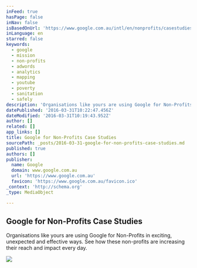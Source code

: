 ```yaml
---
inFeed: true
hasPage: false
inNav: false
isBasedOnUrl: 'https://www.google.com.au/intl/en/nonprofits/casestudies/'
inLanguage: en
starred: false
keywords:
  - google
  - mission
  - non-profits
  - adwords
  - analytics
  - mapping
  - youtube
  - poverty
  - sanitation
  - safely
description: 'Organisations like yours are using Google for Non-Profits in exciting, unexpected and effective ways. See how these non-profits are increasing their reach and impact every day.'
datePublished: '2016-03-31T10:22:47.456Z'
dateModified: '2016-03-31T10:19:43.952Z'
author: []
related: []
app_links: []
title: Google for Non-Profits Case Studies
sourcePath: _posts/2016-03-31-google-for-non-profits-case-studies.md
published: true
authors: []
publisher:
  name: Google
  domain: www.google.com.au
  url: 'https://www.google.com.au'
  favicon: 'https://www.google.com.au/favicon.ico'
_context: 'http://schema.org'
_type: MediaObject

---
```

<article style=""><h1>Google for Non-Profits Case Studies</h1><p>Organisations like yours are using Google for Non-Profits in exciting, unexpected and effective ways. See how these non-profits are increasing their reach and impact every day.</p><img src="https://s3-us-west-2.amazonaws.com/the-grid-img/p/ff3d01f962ca4379d163bbf4eb22b548e03ac156.jpg" /></article>